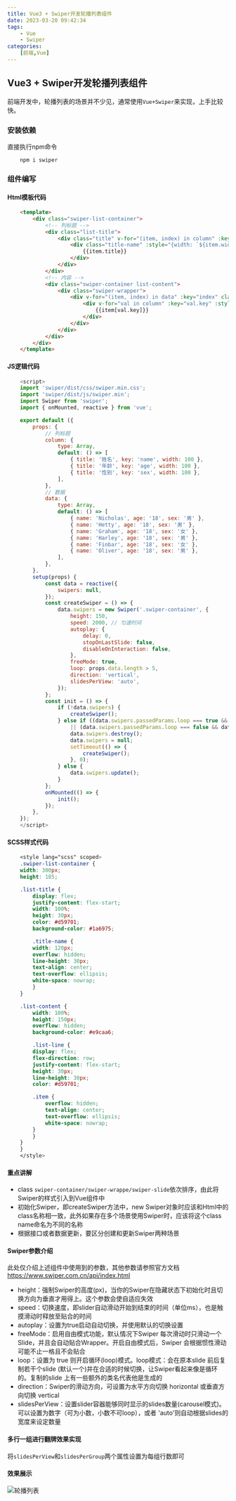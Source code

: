 ```yaml
---
title: Vue3 + Swiper开发轮播列表组件
date: 2023-03-20 09:42:34
tags: 
	- Vue
	- Swiper
categories: 
	[前端,Vue]
---
```


## Vue3 + Swiper开发轮播列表组件

前端开发中，轮播列表的场景并不少见，通常使用`Vue+Swiper`来实现，上手比较快。

### 安装依赖

直接执行npm命令

``` shell
    npm i swiper
```

### 组件编写

#### Html模板代码

``` Html
    <template>
        <div class="swiper-list-container">
            <!-- 列标题 -->
            <div class="list-title">
                <div class="title" v-for="(item, index) in column" :key="index">
                    <div class="title-name" :style="{width: `${item.width}px`}">
                        {{item.title}}
                    </div>
                </div>
            </div>
            <!-- 内容 -->
            <div class="swiper-container list-content">
                <div class="swiper-wrapper">
                    <div v-for="(item, index) in data" :key="index" class="swiper-slide list-line">
                        <div v-for="val in column" :key="val.key" :style="{ width: `${val.width}px` }" class="item">
                            {{item[val.key]}}
                        </div>
                    </div>
                </div>
            </div>
        </div>
    </template>
```

#### JS逻辑代码

```JavaScript
    <script>
    import 'swiper/dist/css/swiper.min.css';
    import 'swiper/dist/js/swiper.min';
    import Swiper from 'swiper';
    import { onMounted, reactive } from 'vue';

    export default ({
        props: {
            // 列标题
            column: {
                type: Array,
                default: () => [
                    { title: '姓名', key: 'name', width: 100 },
                    { title: '年龄', key: 'age', width: 100 },
                    { title: '性别', key: 'sex', width: 100 },
                ],
            },
            // 数据
            data: {
                type: Array,
                default: () => [
                    { name: 'Nicholas', age: '18', sex: '男' },
                    { name: 'Hetty', age: '18', sex: '男' },
                    { name: 'Graham', age: '18', sex: '女' },
                    { name: 'Harley', age: '18', sex: '男' },
                    { name: 'Finbar', age: '18', sex: '女' },
                    { name: 'Oliver', age: '18', sex: '男' },
                ],
            },
        },
        setup(props) {
            const data = reactive({
                swipers: null,
            });
            const createSwiper = () => {
                data.swipers = new Swiper('.swiper-container', {
                    height: 150,
                    speed: 2000, // 匀速时间
                    autoplay: {
                        delay: 0,
                        stopOnLastSlide: false,
                        disableOnInteraction: false,
                    },
                    freeMode: true,
                    loop: props.data.length > 5,
                    direction: 'vertical',
                    slidesPerView: 'auto',
                });
            };
            const init = () => {
                if (!data.swipers) {
                    createSwiper();
                } else if ((data.swipers.passedParams.loop === true && props.data.length <= 5)
                    || (data.swipers.passedParams.loop === false && data.listData.length > 5)) {
                    data.swipers.destroy();
                    data.swipers = null;
                    setTimeout(() => {
                        createSwiper();
                    }, 0);
                } else {
                    data.swipers.update();
                }
            };
            onMounted(() => {
                init();
            });
        },
    });
    </script>
```

#### SCSS样式代码

```CSS
    <style lang="scss" scoped>
    .swiper-list-container {
    width: 300px;
    height: 185;

    .list-title {
        display: flex;
        justify-content: flex-start;
        width: 100%;
        height: 30px;
        color: #d59701;
        background-color: #1a6975;

        .title-name {
        width: 120px;
        overflow: hidden;
        line-height: 30px;
        text-align: center;
        text-overflow: ellipsis;
        white-space: nowrap;
        }
    }

    .list-content {
        width: 100%;
        height: 150px;
        overflow: hidden;
        background-color: #e9caa6;

        .list-line {
        display: flex;
        flex-direction: row;
        justify-content: flex-start;
        height: 30px;
        line-height: 30px;
        color: #d59701;

        .item {
            overflow: hidden;
            text-align: center;
            text-overflow: ellipsis;
            white-space: nowrap;
        }
        }
    }
    }
    </style>
```

#### 重点讲解

- class `swiper-container/swiper-wrappe/swiper-slide`依次排序，由此将Swiper的样式引入到Vue组件中
- 初始化Swiper，即createSwiper方法中，new Swiper对象时应该和Html中的class名称相一致，此外如果存在多个场景使用Swiper时，应该将这个class name命名为不同的名称
- 根据接口或者数据更新，要区分创建和更新Swiper两种场景

#### Swiper参数介绍

此处仅介绍上述组件中使用到的参数，其他参数请参照官方文档
<https://www.swiper.com.cn/api/index.html>

- height：强制Swiper的高度(px)，当你的Swiper在隐藏状态下初始化时且切换方向为垂直才用得上。这个参数会使自适应失效
- speed：切换速度，即slider自动滑动开始到结束的时间（单位ms），也是触摸滑动时释放至贴合的时间
- autoplay：设置为true启动自动切换，并使用默认的切换设置
- freeMode：启用自由模式功能，默认情况下Swiper 每次滑动时只滑动一个Slide，并且会自动贴合Wrapper。开启自由模式后，Swiper 会根据惯性滑动可能不止一格且不会贴合
- loop：设置为 true 则开启循环(loop)模式。loop模式：会在原本slide 前后复制若干个slide (默认一个)并在合适的时候切换，让Swiper看起来像是循环的。复制的slide 上有一些额外的类名代表他是生成的
- direction：Swiper的滑动方向，可设置为水平方向切换 horizontal 或垂直方向切换 vertical
- slidesPerView：设置slider容器能够同时显示的slides数量(carousel模式)。可以设置为数字（可为小数，小数不可loop），或者 'auto'则自动根据slides的宽度来设定数量

#### 多行一组进行翻牌效果实现

将`slidesPerView`和`slidesPerGroup`两个属性设置为每组行数即可

#### 效果展示

![轮播列表](https://pic.imgdb.cn/item/6417ee7fa682492fcc66a2c9.gif)
